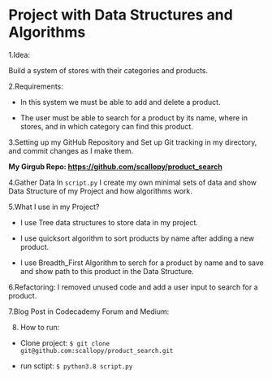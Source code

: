# Project with Data Structures and Algorithms

1.Idea:

Build a system of stores with their categories and products.


2.Requirements:

- In this system we must be able to add and delete a product.

- The user must be able to search for a product by its name, where in stores, and in which category can find this product.


3.Setting up my GitHub Repository and Set up Git tracking in my directory, and commit changes as I make them.

**My Girgub Repo: https://github.com/scallopy/product_search**

4.Gather Data
In `script.py` I create my own minimal sets of data and show Data Structure of my Project and how algorithms work.

5.What I use in my Project?

- I use Tree data structures to store data in my project.

- I use quicksort algorithm to sort products by name after adding a new product.

- I use Breadth_First Algorithm to serch for a product by name and to save and show path to this product in the Data Structure.

6.Refactoring:
I removed unused code and add a user input to search for a product.

7.Blog Post in Codecademy Forum and Medium:

8. How to run:

- Clone project: `$ git clone git@github.com:scallopy/product_search.git`

- run sctipt: `$ python3.8 script.py`
